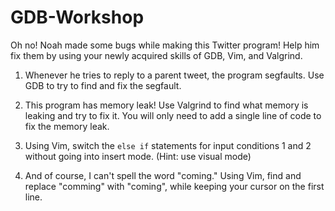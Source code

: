 # GDB-Workshop

Oh no!  Noah made some bugs while making this Twitter program!  Help him fix them by using your newly acquired skills of GDB, Vim, and Valgrind.  

1. Whenever he tries to reply to a parent tweet, the program segfaults.  Use GDB to try to find and fix the segfault.  

2. This program has memory leak!  Use Valgrind to find what memory is leaking and try to fix it.  You will only need to add a single line of code to fix the memory leak.

3.  Using Vim, switch the `else if` statements for input conditions 1 and 2 without going into insert mode. (Hint: use visual mode)

4. And of course, I can't spell the word "coming."  Using Vim, find and replace "comming" with "coming", while keeping your cursor on the first line. 